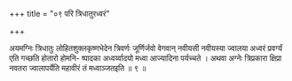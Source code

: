 +++
title = "०९ परि त्रिधातुरध्वरं"

+++

अयमग्निः त्रिधातुः लोहितशुक्लकृष्णभेदेन त्रिवर्णः जूर्णिर्जवो वेगवान् नवीयसी नवीयस्या ज्वालया अध्वरं प्रवर्ग्यं एति गच्छति होतारो होमनि- ष्पादका अध्वर्य्वादयो मध्वा आज्यादिना पर्यच्चते । अथवा अग्नेः त्रिप्रकारा क्षिप्रा नवतरा ज्वालापर्येति महावीरं तं मध्वाञ्जतइति ॥ ९ ॥